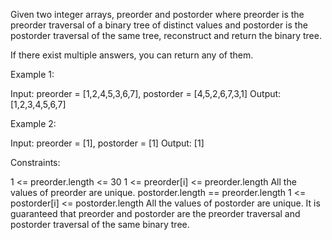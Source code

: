 Given two integer arrays, preorder and postorder where preorder is the
preorder traversal of a binary tree of distinct values and postorder is the
postorder traversal of the same tree, reconstruct and return the binary
tree.

If there exist multiple answers, you can return any of them.


Example 1:


Input: preorder = [1,2,4,5,3,6,7], postorder = [4,5,2,6,7,3,1]
Output: [1,2,3,4,5,6,7]


Example 2:


Input: preorder = [1], postorder = [1]
Output: [1]



Constraints:


1 <= preorder.length <= 30
1 <= preorder[i] <= preorder.length
All the values of preorder are unique.
postorder.length == preorder.length
1 <= postorder[i] <= postorder.length
All the values of postorder are unique.
It is guaranteed that preorder and postorder are the preorder traversal and
postorder traversal of the same binary tree.




